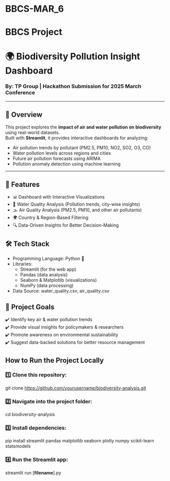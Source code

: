 # BBCS-MAR_6
# BBCS Project 
# 🌍 Biodiversity Pollution Insight Dashboard

### By: TP Group | Hackathon Submission for 2025 March Conference

---
## 🚀 Overview

This project explores the **impact of air and water pollution on biodiversity** using real-world datasets.  
Built with **Streamlit**, it provides interactive dashboards for analyzing:

- Air pollution trends by pollutant (PM2.5, PM10, NO2, SO2, O3, CO)
- Water pollution levels across regions and cities
- Future air pollution forecasts using ARIMA
- Pollution anomaly detection using machine learning
---

## 🚀 Features
+ 📊 Dashboard with Interactive Visualizations
+ 🌊 Water Quality Analysis (Pollution trends, city-wise insights)
+ 🌫️ Air Quality Analysis (PM2.5, PM10, and other air pollutants)
+ 🌍 Country & Region-Based Filtering
+ 🔍 Data-Driven Insights for Better Decision-Making

## 🛠 Tech Stack
+ Programming Language: Python 🐍
+ Libraries:
  + Streamlit (for the web app)
  + Pandas (data analysis)
  + Seaborn & Matplotlib (visualizations)
  + NumPy (data processing)
+ Data Source: water_quality.csv, air_quality.csv

## 🎯 Project Goals
✔️ Identify key air & water pollution trends<br>
✔️ Provide visual insights for policymakers & researchers<br>
✔️ Promote awareness on environmental sustainability<br>
✔️ Suggest data-backed solutions for better resource management<br>

## How to Run the Project Locally

### 1️⃣ Clone this repository:
git clone https://github.com/yourusername/biodiversity-analysis.git

### 2️⃣ Navigate into the project folder:
cd biodiversity-analysis

### 3️⃣ Install dependencies:
pip install streamlit pandas matplotlib seaborn plotly numpy scikit-learn statsmodels

### 4️⃣ Run the Streamlit app:
streamlit run [**filename**].py
